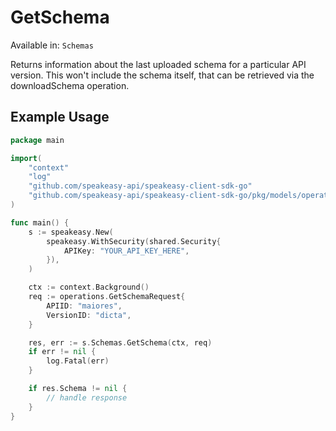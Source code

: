 # GetSchema
Available in: `Schemas`

Returns information about the last uploaded schema for a particular API version. 
This won't include the schema itself, that can be retrieved via the downloadSchema operation.

## Example Usage
```go
package main

import(
	"context"
	"log"
	"github.com/speakeasy-api/speakeasy-client-sdk-go"
	"github.com/speakeasy-api/speakeasy-client-sdk-go/pkg/models/operations"
)

func main() {
    s := speakeasy.New(
        speakeasy.WithSecurity(shared.Security{
            APIKey: "YOUR_API_KEY_HERE",
        }),
    )

    ctx := context.Background()    
    req := operations.GetSchemaRequest{
        APIID: "maiores",
        VersionID: "dicta",
    }

    res, err := s.Schemas.GetSchema(ctx, req)
    if err != nil {
        log.Fatal(err)
    }

    if res.Schema != nil {
        // handle response
    }
}
```